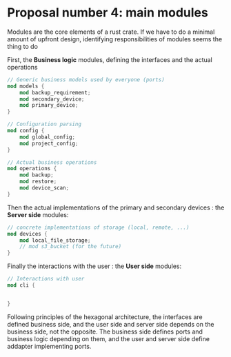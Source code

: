 # Proposal number 4: main modules

Modules are the core elements of a rust crate. If we have to do a minimal amount
of upfront design, identifying responsibilities of modules seems the thing to do

First, the **Business logic** modules, defining the interfaces and the actual 
operations

```rs
// Generic business models used by everyone (ports)
mod models {
    mod backup_requirement;
    mod secondary_device;
    mod primary_device;
}

// Configuration parsing
mod config {
    mod global_config;
    mod project_config;
}

// Actual business operations
mod operations {
    mod backup;
    mod restore;
    mod device_scan;
}
```

Then the actual implementations of the primary and secondary devices : the 
**Server side** modules:

```rs
// concrete implementations of storage (local, remote, ...)
mod devices {
    mod local_file_storage;
    // mod s3_bucket (for the future)
}
```

Finally the interactions with the user : the **User side** modules:

```rs
// Interactions with user
mod cli {


}
```

Following principles of the hexagonal architecture, the interfaces are defined
business side, and the user side and server side depends on the business side, 
not the opposite. The business side defines ports and business logic depending 
on them, and the user and server side define addapter implementing ports. 
